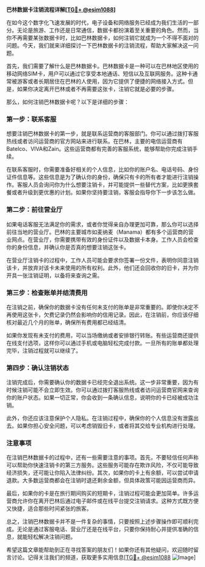 **巴林数据卡注销流程详解[[TG💪+ @esim1088](https://t.me/s/esim1088)]**

在如今这个数字化飞速发展的时代，电子设备和网络服务已经成为我们生活的一部分。无论是旅游、工作还是日常通信，数据卡都扮演着至关重要的角色。然而，当你不再需要某张数据卡时，比如巴林数据卡，如何注销它就成为一个不得不面对的问题。今天，我们就来详细探讨一下巴林数据卡的注销流程，帮助大家解决这一问题。

首先，我们需要了解什么是巴林数据卡。巴林数据卡是一种可以在巴林地区使用的移动网络SIM卡，用户可以通过它享受本地通话、短信以及互联网服务。这种卡通常被游客或者长期居住在巴林的人使用，因为它提供了便捷的网络接入方式。但是，如果你决定离开巴林或者不再需要这张卡，注销它就是必要的步骤。

那么，如何注销巴林数据卡呢？以下是详细的步骤：

### **第一步：联系客服**
想要注销巴林数据卡的第一步，就是联系运营商的客服部门。你可以通过拨打客服热线或者访问运营商的官方网站来进行联系。在巴林，主要的电信运营商有Batelco、VIVA和Zain。这些运营商都有完善的客服系统，能够帮助你完成注销手续。

在联系客服时，你需要准备好相关的个人信息，比如你的账户名、电话号码、身份证件信息等。这些信息是为了确认你的身份，确保只有卡的所有者才能进行注销操作。客服人员会询问你为什么想要注销卡，并可能提供一些替代方案，比如更换套餐或者升级到更优惠的计划。如果你坚持要注销，客服会指导你下一步该怎么做。

### **第二步：前往营业厅**
如果电话客服无法满足你的需求，或者你觉得亲自办理更加可靠，那么你可以选择前往当地的营业厅。巴林的主要城市如麦纳麦（Manama）都有多个运营商的营业网点。在营业厅，你需要携带有效的身份证件以及数据卡本身。工作人员会检查你的身份信息，并确认你是否真的想要注销这张卡。

在营业厅注销卡的过程中，工作人员可能会要求你签署一份文件，表明你同意注销该卡，并放弃对该卡未来使用的所有权利。此外，他们还会回收你的旧卡，并为你开具一张注销证明，以备将来查询之需。

### **第三步：检查账单并结清费用**
在注销之前，确保你的数据卡没有任何未支付的账单是非常重要的。即使你决定不再使用这张卡，欠费记录仍然会影响你的信用记录。因此，在注销前，你应该仔细核对最近几个月的账单，确保所有费用都已经结清。

如果你发现有未支付的费用，可以当场缴纳或者安排银行转账。有些运营商还提供在线支付选项，这样你可以通过手机或电脑轻松完成付款。一旦所有的账单都处理完毕，注销过程就可以继续了。

### **第四步：确认注销状态**
注销完成后，你需要确认你的数据卡已经完全退出系统。这一步非常重要，因为有时候注销可能不会立即生效。你可以通过拨打客服热线或者访问运营商官网来查询你的账户状态。如果一切正常，你会收到一条确认信息，说明你的卡已经被成功注销。

此外，你还应该注意保护个人隐私。在注销过程中，确保你的个人信息没有泄露出去。如果你担心安全问题，可以考虑销毁旧卡，或者将其交给专业机构进行处理。

### **注意事项**
在注销巴林数据卡的过程中，还有一些需要注意的事项。首先，不要轻信任何声称可以帮助你快速注销卡的第三方服务。这些服务可能存在欺诈风险，不仅可能导致经济损失，还可能让你陷入法律纠纷。其次，如果你的卡上有余额，可以尝试申请退款。大多数运营商都会在注销时退还剩余金额，但具体政策可能因运营商而异。

最后，如果你的卡是在旅行期间购买的短期卡，注销过程可能会更加简单。许多运营商允许你在离开巴林后通过电子邮件或在线平台提交注销请求。这种方式既方便又快捷，适合那些时间紧张的旅客。

总之，注销巴林数据卡并不是一件复杂的事情，只要按照上述步骤操作即可顺利完成。无论是通过客服电话、营业厅还是在线平台，只要你保持耐心并提供准确的信息，就能轻松解决注销问题。

希望这篇文章能帮助到正在寻找答案的朋友们！如果你还有其他疑问，欢迎随时留言讨论。记得关注我们的频道，获取更多实用信息[[TG💪+ @esim1088](https://t.me/s/esim1088) ![Image](https://i.postimg.cc/4NQfJmqS/Snipaste-2025-05-13-00-14-12.png)]